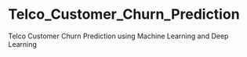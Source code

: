 # Telco_Customer_Churn_Prediction
Telco Customer Churn Prediction using Machine Learning and Deep Learning
